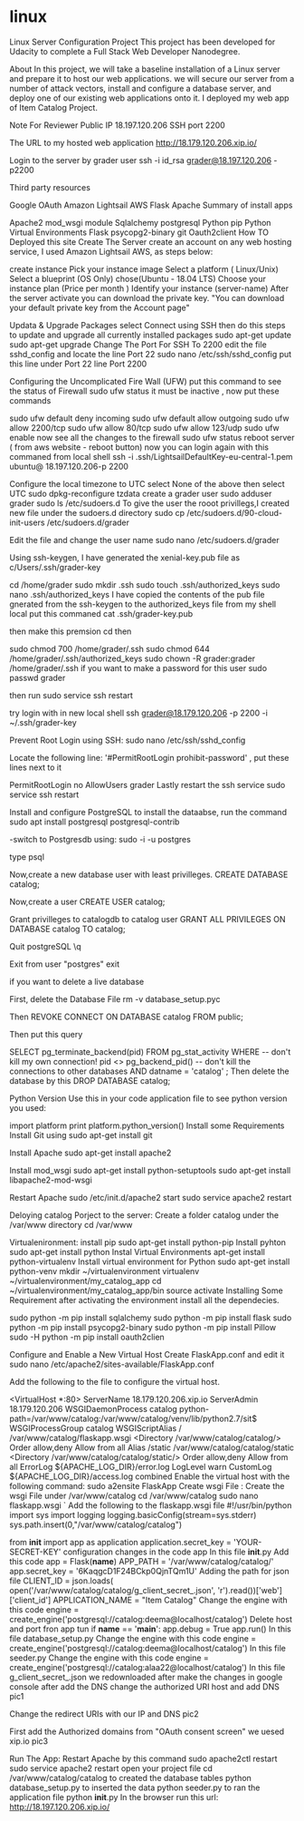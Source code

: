 # linux
Linux Server Configuration Project
This project has been developed for Udacity to complete a Full Stack Web Developer Nanodegree.

About
In this project, we will take a baseline installation of a Linux server and prepare it to host our web applications. we will secure our server from a number of attack vectors, install and configure a database server, and deploy one of our existing web applications onto it. I deployed my web app of Item Catalog Project.

Note For Reviewer
Public IP 18.197.120.206
SSH port 2200

The URL to my hosted web application http://18.179.120.206.xip.io/

Login to the server by grader user ssh -i id_rsa grader@18.197.120.206 -p2200

Third party resources

Google OAuth
Amazon Lightsail AWS
Flask
Apache
Summary of install apps

Apache2
mod_wsgi module
Sqlalchemy
postgresql
Python
pip
Python Virtual Environments
Flask
psycopg2-binary
git
Oauth2client
How TO Deployed this site
Create The Server
create an account on any web hosting service, I used Amazon Lightsail AWS, as steps below:

create instance
Pick your instance image
Select a platform ( Linux/Unix)
Select a blueprint (OS Only)
chose(Ubuntu - 18.04 LTS)
Choose your instance plan (Price per month )
Identify your instance (server-name)
After the server activate you can download the private key. 
"You can download your default private key from the Account page"

Updata & Upgrade Packages
select Connect using SSH then do this steps to update and upgrade all currently installed packages
sudo apt-get update
 sudo apt-get upgrade
Change The Port For SSH To 2200
edit the file sshd_config and locate the line Port 22 sudo nano /etc/ssh/sshd_config put this line under Port 22 line Port 2200

Configuring the Uncomplicated Fire Wall (UFW)
put this command to see the status of Firewall sudo ufw status it must be inactive , now put these commands

sudo ufw default deny incoming
sudo ufw default allow outgoing
sudo ufw allow 2200/tcp
sudo ufw allow 80/tcp
sudo ufw allow 123/udp
sudo ufw enable
now see all the changes to the firewall sudo ufw status reboot server ( from aws website - reboot button) now you can login again with this commaned from local shell ssh -i .ssh/LightsailDefaultKey-eu-central-1.pem ubuntu@ 18.197.120.206-p 2200

Configure the local timezone to UTC
select None of the above then select UTC sudo dpkg-reconfigure tzdata
create a grader user
sudo adduser grader sudo ls /etc/sudoers.d
To give the user the rooot privillegs,I created new file under the sudoers.d directory sudo cp /etc/sudoers.d/90-cloud-init-users /etc/sudoers.d/grader

Edit the file and change the user name sudo nano /etc/sudoers.d/grader

Using ssh-keygen, I have generated the xenial-key.pub file as c/Users/.ssh/grader-key

cd /home/grader
sudo mkdir .ssh
sudo touch .ssh/authorized_keys
sudo nano .ssh/authorized_keys
I have copied the contents of the pub file gnerated from the ssh-keygen to the authorized_keys file from my shell local put this commaned cat .ssh/grader-key.pub

then make this premsion cd then

sudo chmod 700 /home/grader/.ssh
sudo chmod 644 /home/grader/.ssh/authorized_keys
sudo chown -R grader:grader /home/grader/.ssh
if you want to make a password for this user sudo passwd grader

then run sudo service ssh restart

try login with in new local shell ssh grader@18.179.120.206 -p 2200 -i ~/.ssh/grader-key

Prevent Root Login using SSH:
sudo nano /etc/ssh/sshd_config

Locate the following line: '#PermitRootLogin prohibit-password' , put these lines next to it

PermitRootLogin no
AllowUsers grader
Lastly restart the ssh service sudo service ssh restart

Install and configure PostgreSQL
to install the dataabse, run the command sudo apt install postgresql postgresql-contrib

-switch to Postgresdb using: sudo -i -u postgres

type psql

Now,create a new database user with least privilleges. CREATE DATABASE catalog;

Now,create a user CREATE USER catalog;

Grant privilleges to catalogdb to catalog user GRANT ALL PRIVILEGES ON DATABASE catalog TO catalog;

Quit postgreSQL \q

Exit from user "postgres" exit

if you want to delete a live database

First, delete the Database File rm -v database_setup.pyc

Then REVOKE CONNECT ON DATABASE catalog FROM public;

Then put this query

SELECT
    pg_terminate_backend(pid)
FROM
    pg_stat_activity
WHERE
    -- don't kill my own connection!
    pid <> pg_backend_pid()
    -- don't kill the connections to other databases
    AND datname = 'catalog'
    ;
Then delete the database by this DROP DATABASE catalog;

Python Version
Use this in your code application file to see python version you used:

import platform
print platform.python_version()
Install some Requirements
Install Git using sudo apt-get install git

Install Apache sudo apt-get install apache2

Install mod_wsgi sudo apt-get install python-setuptools sudo apt-get install libapache2-mod-wsgi

Restart Apache sudo /etc/init.d/apache2 start sudo service apache2 restart

Deloying catalog Porject to the server:
Create a folder catalog under the /var/www directory cd /var/www


Virtualenironment:
install pip sudo apt-get install python-pip
Install pyhton sudo apt-get install python
Instal Virtual Environments apt-get install python-virtualenv
Install virtual environment for Python
sudo apt-get install python-venv
mkdir ~/virtualenvironment
virtualenv ~/virtualenvironment/my_catalog_app
cd ~/virtualenvironment/my_catalog_app/bin
source activate
Installing Some Requirement
after activating the environment install all the dependecies.

sudo python -m pip install sqlalchemy
sudo python -m pip install flask
sudo python -m pip install psycopg2-binary
sudo python -m pip install Pillow
sudo -H python -m pip install oauth2clien

Configure and Enable a New Virtual Host
Create FlaskApp.conf and edit it sudo nano /etc/apache2/sites-available/FlaskApp.conf

Add the following to the file to configure the virtual host.

<VirtualHost *:80>
             ServerName 18.179.120.206.xip.io
             ServerAdmin 18.179.120.206
             WSGIDaemonProcess catalog python-path=/var/www/catalog:/var/www/catalog/venv/lib/python2.7/sit$
             WSGIProcessGroup catalog
             WSGIScriptAlias / /var/www/catalog/flaskapp.wsgi
             <Directory /var/www/catalog/catalog/>
                     Order allow,deny
                     Allow from all
             </Directory>
             Alias /static /var/www/catalog/catalog/static
             <Directory /var/www/catalog/catalog/static/>
                     Order allow,deny
                     Allow from all
             </Directory>
             ErrorLog ${APACHE_LOG_DIR}/error.log
             LogLevel warn
             CustomLog ${APACHE_LOG_DIR}/access.log combined
 </VirtualHost>
Enable the virtual host with the following command: sudo a2ensite FlaskApp
Create wsgi File :
Create the wsgi File under /var/www/catalog
cd /var/www/catalog sudo nano flaskapp.wsgi ` Add the following to the flaskapp.wsgi file
#!/usr/bin/python
import sys
import logging
logging.basicConfig(stream=sys.stderr)
sys.path.insert(0,"/var/www/catalog/catalog")

from __init__ import app as application
application.secret_key = 'YOUR-SECRET-KEY'
configuration changes in the code app
In this file __init__.py
Add this code
app = Flask(__name__)
APP_PATH = '/var/www/catalog/catalog/'
app.secret_key = '6KaqgcD1F24BCkp0QjnTQm1U'
Adding the path for json file
CLIENT_ID = json.loads(
    open('/var/www/catalog/catalog/g_client_secret_.json', 'r').read())['web']['client_id']
APPLICATION_NAME = "Item Catalog"
Change the engine with this code
engine = create_engine('postgresql://catalog:deema@localhost/catalog')
Delete host and port fron app tun
if __name__ == '__main__':
    app.debug = True
    app.run()
In this file database_setup.py
Change the engine with this code
engine = create_engine('postgresql://catalog:deema@localhost/catalog')
In this file seeder.py
Change the engine with this code
engine = create_engine('postgresql://catalog:alaa22@localhost/catalog')
In this file g_client_secret_.json
we redownloaded after make the changes in google console after add the DNS
change the authorized URI host and add DNS
pic1

Change the redirect URIs with our IP and DNS
pic2

First add the Authorized domains from "OAuth consent screen" we uesed xip.io
pic3

Run The App:
Restart Apache by this command sudo apache2ctl restart sudo service apache2 restart
open your project file cd /var/www/catalog/catalog
to created the database tables python database_setup.py
to inserted the data python seeder.py
to ran the application file python __init__.py
In the browser run this url:
http://18.197.120.206.xip.io/


